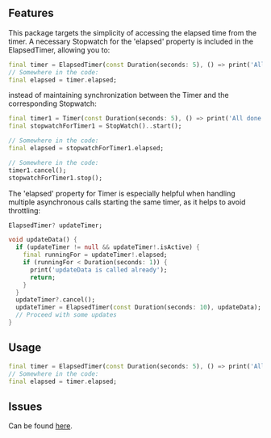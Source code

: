 ## Features

This package targets the simplicity of accessing the elapsed time from the timer. A necessary 
Stopwatch for the 'elapsed' property is included in the ElapsedTimer, allowing you to:
```dart
final timer = ElapsedTimer(const Duration(seconds: 5), () => print('All done'));
// Somewhere in the code:
final elapsed = timer.elapsed;
```
instead of maintaining synchronization between the Timer and the corresponding Stopwatch:
```dart
final timer1 = Timer(const Duration(seconds: 5), () => print('All done'));
final stopwatchForTimer1 = StopWatch()..start();

// Somewhere in the code:
final elapsed = stopwatchForTimer1.elapsed;

// Somewhere in the code:
timer1.cancel();
stopwatchForTimer1.stop();
```
The 'elapsed' property for Timer is especially helpful when handling multiple asynchronous calls 
starting the same timer, as it helps to avoid throttling:

```dart
ElapsedTimer? updateTimer;

void updateData() {
  if (updateTimer != null && updateTimer!.isActive) {
    final runningFor = updateTimer!.elapsed;
    if (runningFor < Duration(seconds: 1)) {
      print('updateData is called already');
      return;
    }
  }
  updateTimer?.cancel();
  updateTimer = ElapsedTimer(const Duration(seconds: 10), updateData);
  // Proceed with some updates
}
```

## Usage

```dart
final timer = ElapsedTimer(const Duration(seconds: 5), () => print('All done'));
// Somewhere in the code:
final elapsed = timer.elapsed;
```

## Issues

Can be found [here](https://github.com/KabaDH/elapsed_timer/issues).
